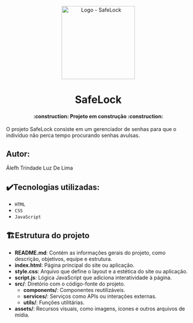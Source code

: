 <div align="center">
<img src="SafeLock/Logo-SafeLock.png" alt="Logo - SafeLock" width="200" height="200">
</div>
<h1 align="center"> SafeLock </h1>

<h4 align="center"> 
    :construction:  Projeto em construção  :construction:
</h4>

O projeto SafeLock consiste em um gerenciador de senhas para que o indivíduo não perca tempo procurando senhas avulsas.

## Autor: 

Álefh Trindade Luz De Lima

## ✔️Tecnologias utilizadas:
- ``HTML``
- ``CSS``
- ``JavaScript``

## 🏗Estrutura do projeto
- **README.md**: Contém as informações gerais do projeto, como descrição, objetivos, equipe e estrutura.
- **index.html**: Página principal do site ou aplicação.
- **style.css**: Arquivo que define o layout e a estética do site ou aplicação.
- **script.js**: Lógica JavaScript que adiciona interatividade à página.
- **src/**: Diretório com o código-fonte do projeto. 
  - **components/**: Componentes reutilizáveis.
  - **services/**: Serviços como APIs ou interações externas.
  - **utils/**: Funções utilitárias.
- **assets/**: Recursos visuais, como imagens, ícones e outros arquivos de mídia.
